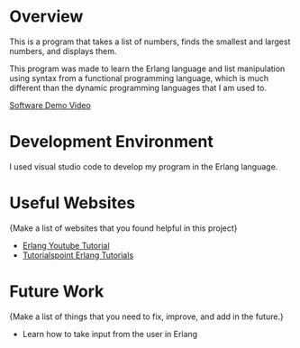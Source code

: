 # Overview

This is a program that takes a list of numbers, finds the smallest and largest numbers, and displays them.

This program was made to learn the Erlang language and list manipulation using syntax from a functional programming language, which is much different than the dynamic programming languages that I am used to.

[Software Demo Video](https://youtu.be/6FAq3Dj9ek0)

# Development Environment
I used visual studio code to develop my program in the Erlang language.

# Useful Websites

{Make a list of websites that you found helpful in this project}
* [Erlang Youtube Tutorial](https://www.youtube.com/watch?v=IEhwc2q1zG4&t=12s)
* [Tutorialspoint Erlang Tutorials](https://www.tutorialspoint.com/erlang/index.htm)

# Future Work

{Make a list of things that you need to fix, improve, and add in the future.}
* Learn how to take input from the user in Erlang